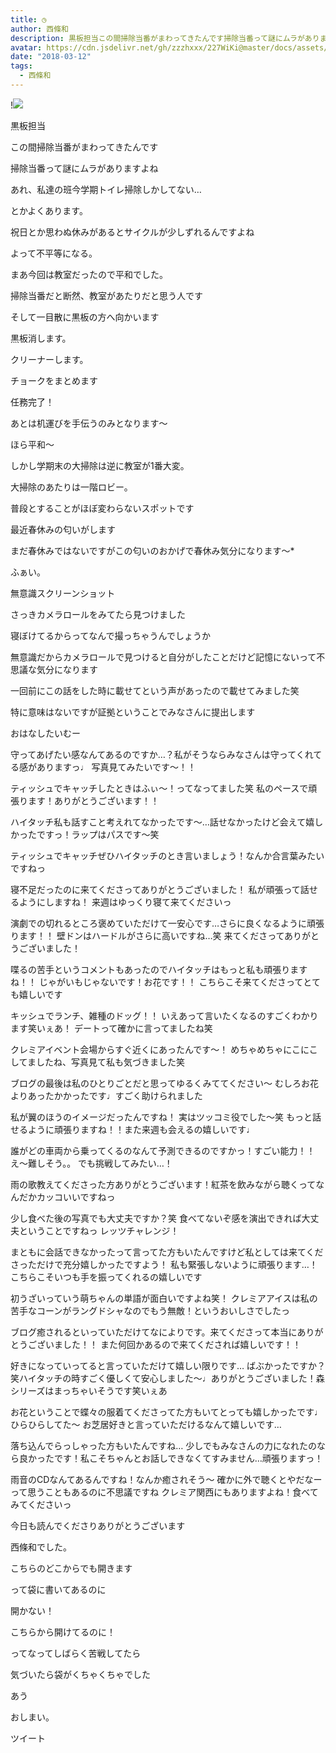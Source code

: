 ```yaml
---
title: ◷﻿
author: 西條和
description: 黒板担当この間掃除当番がまわってきたんです掃除当番って謎にムラがありますよねあれ、私達の班今学期トイレ掃除しかしてない…とか...
avatar: https://cdn.jsdelivr.net/gh/zzzhxxx/227WiKi@master/docs/assets/photo/avatar/nagomi.jpg
date: "2018-03-12"
tags:
  - 西條和
---
```


!![](https://cdn.jsdelivr.net/gh/zzzhxxx/227WiKi-image@master/blog-image/nagomi-2018-03-12_1.jpg)







黒板担当






この間掃除当番がまわってきたんです









掃除当番って謎にムラがありますよね






あれ、私達の班今学期トイレ掃除しかしてない…







とかよくあります。





祝日とか思わぬ休みがあるとサイクルが少しずれるんですよね









よって不平等になる。









まあ今回は教室だったので平和でした。










掃除当番だと断然、教室があたりだと思う人です









そして一目散に黒板の方へ向かいます







黒板消します。






クリーナーします。






チョークをまとめます






任務完了！








あとは机運びを手伝うのみとなります〜




ほら平和〜







しかし学期末の大掃除は逆に教室が1番大変。






大掃除のあたりは一階ロビー。






普段とすることがほぼ変わらないスポットです









最近春休みの匂いがします






まだ春休みではないですがこの匂いのおかげで春休み気分になります〜*







ふぁい。











無意識スクリーンショット







さっきカメラロールをみてたら見つけました







寝ぼけてるからってなんで撮っちゃうんでしょうか







無意識だからカメラロールで見つけると自分がしたことだけど記憶にないって不思議な気分になります







一回前にこの話をした時に載せてという声があったので載せてみました笑





特に意味はないですが証拠ということでみなさんに提出します











おはなしたいむー







守ってあげたい感なんてあるのですか…？私がそうならみなさんは守ってくれてる感がありますっ♩
写真見てみたいです〜！！





ティッシュでキャッチしたときはふぃ〜！ってなってました笑
私のペースで頑張ります！ありがとうございます！！




ハイタッチ私も話すこと考えれてなかったです〜…話せなかったけど会えて嬉しかったですっ！ラップはパスです〜笑





ティッシュでキャッチぜひハイタッチのとき言いましょう！なんか合言葉みたいですねっ





寝不足だったのに来てくださってありがとうございました！
私が頑張って話せるようにしますね！
来週はゆっくり寝て来てくださいっ




演劇での切れるところ褒めていただけて一安心です…さらに良くなるように頑張ります！！
壁ドンはハードルがさらに高いですね…笑
来てくださってありがとうございました！




喋るの苦手というコメントもあったのでハイタッチはもっと私も頑張りますね！！
じゃがいもじゃないです！お花です！！
こちらこそ来てくださってとても嬉しいです






キッシュでランチ、雑種のドッグ！！
いえあって言いたくなるのすごくわかります笑いぇあ！
デートって確かに言ってましたね笑





クレミアイベント会場からすぐ近くにあったんです〜！
めちゃめちゃにこにこしてましたね、写真見て私も気づきました笑





ブログの最後は私のひとりごとだと思ってゆるくみててください〜
むしろお花よりあったかかったです♩すごく助けられました





私が翼のほうのイメージだったんですね！
実はツッコミ役でした〜笑
もっと話せるように頑張りますね！！また来週も会えるの嬉しいです♩





誰がどの車両から乗ってくるのなんて予測できるのですかっ！すごい能力！！
え〜難しそう。。
でも挑戦してみたい…！




雨の歌教えてくださった方ありがとうございます！紅茶を飲みながら聴くってなんだかカッコいいですねっ




少し食べた後の写真でも大丈夫ですか？笑
食べてないぞ感を演出できれば大丈夫ということですねっ
レッツチャレンジ！




まともに会話できなかったって言ってた方もいたんですけど私としては来てくださっただけで充分嬉しかったですよう！
私も緊張しないように頑張ります…！
こちらこそいつも手を振ってくれるの嬉しいです





初うざいっていう萌ちゃんの単語が面白いですよね笑！
クレミアアイスは私の苦手なコーンがラングドシャなのでもう無敵！というおいしさでしたっ




ブログ癒されるといっていただけてなによりです。来てくださって本当にありがとうございました！！
また何回かあるので来てくだされば嬉しいです！！






好きになっていってると言っていただけて嬉しい限りです…
ばぶかったですか？笑ハイタッチの時すごく優しくて安心しました〜♩ありがとうございました！森シリーズはまっちゃいそうです笑いぇあ





お花ということで蝶々の服着てくださってた方もいてとっても嬉しかったです♩ひらひらしてた〜
お芝居好きと言っていただけるなんて嬉しいです…





落ち込んでらっしゃった方もいたんですね…
少しでもみなさんの力になれたのなら良かったです！私こそちゃんとお話しできなくてすみません…頑張りますっ！






雨音のCDなんてあるんですね！なんか癒されそう〜
確かに外で聴くとやだなーって思うこともあるのに不思議ですね
クレミア関西にもありますよね！食べてみてくださいっ






今日も読んでくださりありがとうございます






西條和でした。








こちらのどこからでも開きます




って袋に書いてあるのに




開かない！





こちらから開けてるのに！




ってなってしばらく苦戦してたら





気づいたら袋がくちゃくちゃでした






あう






おしまい。


ツイート



